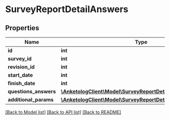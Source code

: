 # SurveyReportDetailAnswers

## Properties
Name | Type | Description | Notes
------------ | ------------- | ------------- | -------------
**id** | **int** |  | 
**survey_id** | **int** |  | 
**revision_id** | **int** |  | 
**start_date** | **int** |  | 
**finish_date** | **int** |  | 
**questions_answers** | [**\AnketologClient\Model\SurveyReportDetailQuestionsAnswers[]**](SurveyReportDetailQuestionsAnswers.md) |  | 
**additional_params** | [**\AnketologClient\Model\SurveyReportDetailAdditionalParams[]**](SurveyReportDetailAdditionalParams.md) |  | 

[[Back to Model list]](../README.md#documentation-for-models) [[Back to API list]](../README.md#documentation-for-api-endpoints) [[Back to README]](../README.md)


